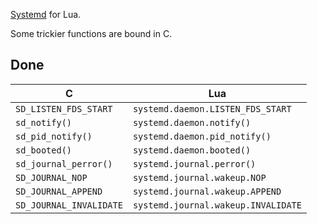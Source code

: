 [Systemd](http://freedesktop.org/wiki/Software/systemd/) for Lua.

Some trickier functions are bound in C.

## Done

C                       | Lua
------------------------|------------------------------------
`SD_LISTEN_FDS_START`   | `systemd.daemon.LISTEN_FDS_START`
`sd_notify()`           | `systemd.daemon.notify()`
`sd_pid_notify()`       | `systemd.daemon.pid_notify()`
`sd_booted()`           | `systemd.daemon.booted()`
`sd_journal_perror()`   | `systemd.journal.perror()`
`SD_JOURNAL_NOP`        | `systemd.journal.wakeup.NOP`
`SD_JOURNAL_APPEND`     | `systemd.journal.wakeup.APPEND`
`SD_JOURNAL_INVALIDATE` | `systemd.journal.wakeup.INVALIDATE`
